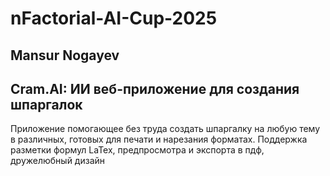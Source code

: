# nFactorial-AI-Cup-2025

## Mansur Nogayev

## Cram.AI: ИИ веб-приложение для создания шпаргалок

Приложение помогающее без труда создать шпаргалку на любую тему в различных, готовых для печати и нарезания форматах.
Поддержка разметки формул LaTex, предпросмотра и экспорта в пдф, дружелюбный дизайн
